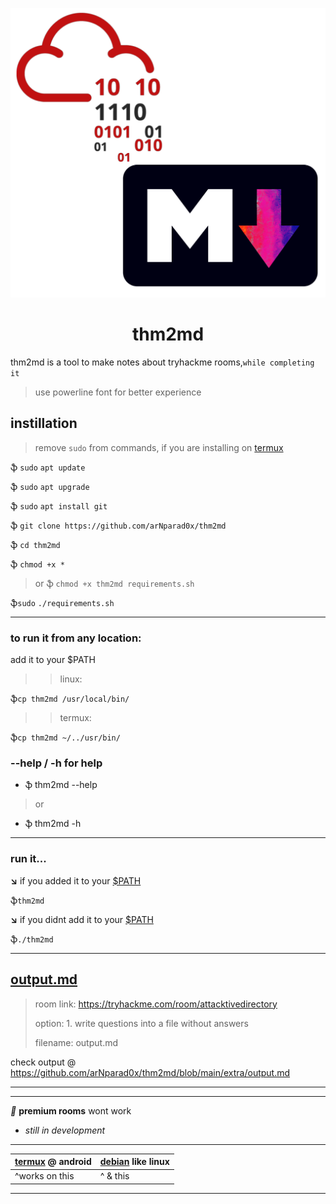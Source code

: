 

![thm2md_logo](/extra/thm2md.png)

<center> <h1> thm2md </h1> </center>

thm2md is a tool to make notes about tryhackme rooms,`while completing it`
> use powerline font for better experience
> 
[comment]: <> (Thank you john hammond for the idea!)

## instillation

> remove `sudo` from commands, if you are installing on [termux](https://play.google.com/store/apps/details?id=com.termux)

ֆ `sudo` `apt update`

ֆ `sudo` `apt upgrade`

ֆ `sudo` `apt install git`

ֆ `git clone https://github.com/arNparad0x/thm2md`

ֆ `cd thm2md`

ֆ `chmod +x *`

>or
ֆ `chmod +x thm2md requirements.sh`

ֆ`sudo` `./requirements.sh`

--------
### to run it from any location:
 <p id="path">add it to your $PATH</p>
 
>>linux:

ֆ`cp thm2md /usr/local/bin/`

>>termux:

ֆ`cp thm2md ~/../usr/bin/`

### --help / -h for help
* ֆ thm2md --help
>or
* ֆ thm2md -h
--------
### run it...
**↘️** if you added it to your [\$PATH](#path)

ֆ`thm2md`

**↘️** if you didnt add it to your  [\$PATH](#path)

ֆ`./thm2md`

-------
## [output.md](https://github.com/arNparad0x/thm2md/blob/main/extra/output.md)
>room link: https://tryhackme.com/room/attacktivedirectory
>
>option: 1. write questions into a file without answers
>
>filename: output.md
>
check output @ https://github.com/arNparad0x/thm2md/blob/main/extra/output.md

------

------
 *🚫* **premium rooms** wont work
 
* *still in development*
------
|[termux](termux.com) @ android |[debian](https://upload.wikimedia.org/wikipedia/commons/d/d8/Debian_family_tree_11-06.png) like linux |
|--|--|
|^works on this | ^ & this|
-----
